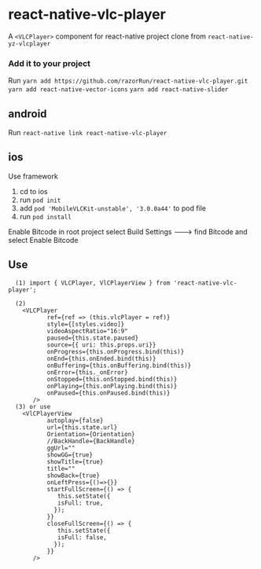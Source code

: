 # react-native-vlc-player

A `<VLCPlayer>` component for react-native
project clone from `react-native-yz-vlcplayer`

### Add it to your project

Run
`yarn add https://github.com/razorRun/react-native-vlc-player.git`
`yarn add react-native-vector-icons`
`yarn add react-native-slider`

## android

Run `react-native link react-native-vlc-player`

## ios

Use framework

1. cd to ios
2. run `pod init`
3. add `pod 'MobileVLCKit-unstable', '3.0.0a44'` to pod file
4. run `pod install`

Enable Bitcode
in root project select Build Settings ---> find Bitcode and select Enable Bitcode

## Use

```
  (1) import { VLCPlayer, VlCPlayerView } from 'react-native-vlc-player';

  (2)
    <VLCPlayer
           ref={ref => (this.vlcPlayer = ref)}
           style={[styles.video]}
           videoAspectRatio="16:9"
           paused={this.state.paused}
           source={{ uri: this.props.uri}}
           onProgress={this.onProgress.bind(this)}
           onEnd={this.onEnded.bind(this)}
           onBuffering={this.onBuffering.bind(this)}
           onError={this._onError}
           onStopped={this.onStopped.bind(this)}
           onPlaying={this.onPlaying.bind(this)}
           onPaused={this.onPaused.bind(this)}
       />
  (3) or use
    <VlCPlayerView
           autoplay={false}
           url={this.state.url}
           Orientation={Orientation}
           //BackHandle={BackHandle}
           ggUrl=""
           showGG={true}
           showTitle={true}
           title=""
           showBack={true}
           onLeftPress={()=>{}}
           startFullScreen={() => {
              this.setState({
              isFull: true,
             });
           }}
           closeFullScreen={() => {
              this.setState({
              isFull: false,
             });
           }}
       />
```

